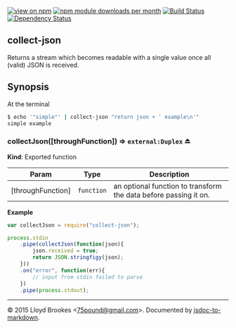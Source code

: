 [![view on npm](http://img.shields.io/npm/v/collect-json.svg)](https://www.npmjs.org/package/collect-json)
[![npm module downloads per month](http://img.shields.io/npm/dm/collect-json.svg)](https://www.npmjs.org/package/collect-json)
[![Build Status](https://travis-ci.org/75lb/collect-json.svg?branch=master)](https://travis-ci.org/75lb/collect-json)
[![Dependency Status](https://david-dm.org/75lb/collect-json.svg)](https://david-dm.org/75lb/collect-json)

<a name="module_collect-json"></a>
## collect-json
Returns a stream which becomes readable with a single value once all (valid) JSON is received.

## Synopsis
At the terminal
```sh
$ echo '"simple"' | collect-json "return json + ' example\n'"
simple example
```

<a name="exp_module_collect-json--collectJson"></a>
### collectJson([throughFunction]) ⇒ <code>external:Duplex</code> ⏏
**Kind**: Exported function  

| Param | Type | Description |
| --- | --- | --- |
| [throughFunction] | <code>function</code> | an optional function to transform the data before passing it on. |

**Example**  
```js
var collectJson = require("collect-json");

process.stdin
    .pipe(collectJson(function(json){
        json.received = true;
        return JSON.stringfigy(json);
    }))
    .on("error", function(err){
        // input from stdin failed to parse
    })
    .pipe(process.stdout);
```

* * *

&copy; 2015 Lloyd Brookes \<75pound@gmail.com\>. Documented by [jsdoc-to-markdown](https://github.com/jsdoc2md/jsdoc-to-markdown).
